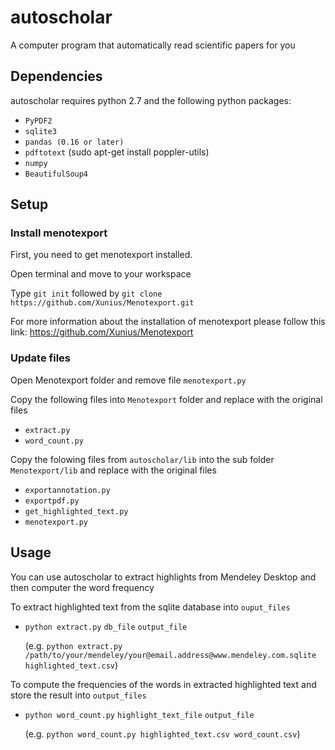 # autoscholar
A computer program that automatically read scientific papers for you

## Dependencies
autoscholar requires python 2.7 and the following python packages:

- `PyPDF2`
- `sqlite3`
- `pandas (0.16 or later)`
- `pdftotext` (sudo apt-get install poppler-utils)
- `numpy`
- `BeautifulSoup4`

## Setup
### Install menotexport

First, you need to get menotexport installed.

Open terminal and move to your workspace

Type `git init` followed by `git clone https://github.com/Xunius/Menotexport.git`

For more information about the installation of menotexport please follow this link: https://github.com/Xunius/Menotexport

### Update files

Open Menotexport folder and remove file `menotexport.py` 

Copy the following files into `Menotexport` folder and replace with the original files

- `extract.py`
- `word_count.py` 

Copy the folowing files from `autoscholar/lib` into the sub folder `Menotexport/lib` and replace with the original files

- `exportannotation.py` 
- `exportpdf.py` 
- `get_highlighted_text.py` 
- `menotexport.py` 

## Usage
You can use autoscholar to extract highlights from Mendeley Desktop and then computer the word frequency

To extract highlighted text from the sqlite database into `ouput_files`

- `python extract.py` `db_file` `output_file`

  (e.g. `python extract.py /path/to/your/mendeley/your@email.address@www.mendeley.com.sqlite highlighted_text.csv`)

To compute the frequencies of the words in extracted highlighted text and store the result into `output_files`

- `python word_count.py` `highlight_text_file` `output_file`

  (e.g. `python word_count.py highlighted_text.csv word_count.csv`)
